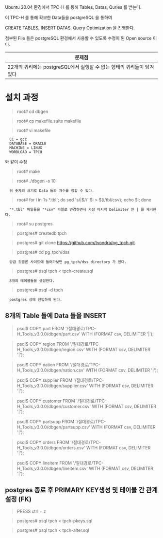 Ubuntu 20.04 환경에서 TPC-H 를 통해 Tables, Datas, Quries 를 받는다.

이 TPC-H 를 통해 확보한 Data들을 postgreSQL 을 통하여

CREATE TABLES, INSERT DATAS, Query Optimization 을 진행한다.

첨부된 File 들은 postgreSQL 환경에서 사용할 수 있도록 수정이 된 Open source 이다.

|문제점|
|-----|
|22개의 쿼리에는 postgreSQL에서 실행할 수 없는 형태의 쿼리들이 담겨있다|

# 설치 과정

> root# cd dbgen

> root# cp makefile.suite makefile

> root# vi makefile
      
      CC = gcc
      DATABASE = ORACLE
      MACHINE = LINUX
      WORDLOAD = TPCH
      
  와 같이 수정
  
> root# make

> root# ./dbgen -s 10

      뒤 숫자의 크기로 Data 들의 개수를 정할 수 있다.
      
> root# for i in \`ls *.tbl\`; do sed 's/|$//' $i > ${i/tbl/csv}; echo $i; done

      "*.tbl" 파일들을 "*csv" 파일로 변경하면서 가장 마지막 Delimiter 인 | 를 제거한다.
      
> root# su postgres

> postgres# createdb tpch

> postgres# git clone https://github.com/tvondra/pg_tpch.git

> postgres# cd pg_tpch/dss
      
      방금 깃클론 사이트에 들어가보면 pg_tpch/dss directory 가 있다.
      
> postgres# psql tpch < tpch-create.sql

      8개의 테이블들을 생성한다.
      
> postgres# psql -d tpch

      postgres 상에 진입하게 된다.
      
## 8개의 Table 들에 Data 들을 INSERT

> psql$ COPY part FROM '/절대경로/TPC-H_Tools_v3.0.0/dbgen/part.csv' WITH (FORMAT csv, DELIMITER '|');

> psql$ COPY region FROM '/절대경로/TPC-H_Tools_v3.0.0/dbgen/region.csv' WITH (FORMAT csv, DELIMITER '|');

> psql$ COPY nation FROM '/절대경로/TPC-H_Tools_v3.0.0/dbgen/nation.csv' WITH (FORMAT csv, DELIMITER '|');

> psql$ COPY supplier FROM '/절대경로/TPC-H_Tools_v3.0.0/dbgen/supplier.csv' WITH (FORMAT csv, DELIMITER '|');

> psql$ COPY customer FROM '/절대경로/TPC-H_Tools_v3.0.0/dbgen/customer.csv' WITH (FORMAT csv, DELIMITER '|');

> psql$ COPY partsupp FROM '/절대경로/TPC-H_Tools_v3.0.0/dbgen/partsupp.csv' WITH (FORMAT csv, DELIMITER '|');

> psql$ COPY orders FROM '/절대경로/TPC-H_Tools_v3.0.0/dbgen/orders.csv' WITH (FORMAT csv, DELIMITER '|');

> psql$ COPY lineitem FROM '/절대경로/TPC-H_Tools_v3.0.0/dbgen/lineitem.csv' WITH (FORMAT csv, DELIMITER '|');

## postgres 종료 후 PRIMARY KEY생성 및 테이블 간 관계 설정 (FK)

> PRESS ctrl + z

> postgres# psql tpch < tpch-pkeys.sql

> postgres# psql tpch < tpch-alter.sql

